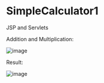 # SimpleCalculator1
JSP and Servlets

Addition and Multiplication:

![image](https://user-images.githubusercontent.com/18373774/117297244-991c3c00-ae3b-11eb-8bc6-124b6967b60b.png)

Result:

![image](https://user-images.githubusercontent.com/18373774/117297163-8275e500-ae3b-11eb-808a-f8da9010571c.png)

